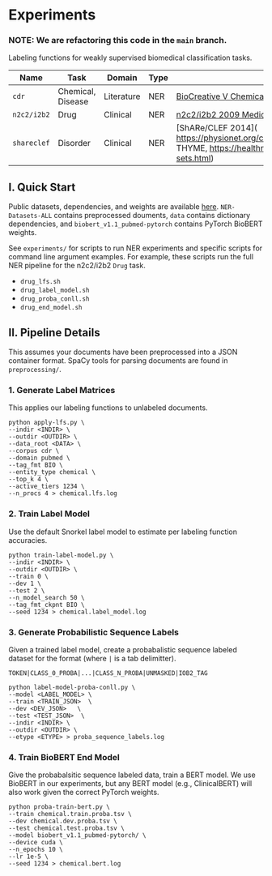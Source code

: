 # Experiments
### NOTE: We are refactoring this code in the `main` branch.
 
Labeling functions for weakly supervised biomedical classification tasks.

| Name             | Task             | Domain     | Type | Source                                        | Access |
|------------------|------------------|------------|------|-----------------------------------------------|------------|
| `cdr`        | Chemical, Disease | Literature | NER  | [BioCreative V Chemical-Disease Relation (CDR)](https://biocreative.bioinformatics.udel.edu/tasks/biocreative-v/track-3-cdr/) | Public |
| `n2c2/i2b2`     | Drug             | Clinical   | NER  | [n2c2/i2b2 2009 Medication Challenge](https://portal.dbmi.hms.harvard.edu/projects/n2c2-nlp/)           | DUA |
| `shareclef` | Disorder         | Clinical   | NER  | [ShARe/CLEF 2014]( https://physionet.org/content/shareclefehealth2014task2/1.0/; THYME, https://healthnlp.hms.harvard.edu/center/pages/data-sets.html)                               | DUA |

 
## I. Quick Start

Public datasets, dependencies, and weights are available [here](https://drive.google.com/drive/folders/1zeZPZUBlV-jh-WCDK8YnkIU3Pm-LSqwu?usp=sharing). `NER-Datasets-ALL` contains preprocessed douments, `data` contains dictionary dependencies, and `biobert_v1.1_pubmed-pytorch` contains PyTorch BioBERT weights.

See `experiments/` for scripts to run NER experiments and specific scripts for command line argument examples. For example, these scripts run the full NER pipeline for the n2c2/i2b2 `Drug` task.

- `drug_lfs.sh`
- `drug_label_model.sh`
- `drug_proba_conll.sh`- `drug_end_model.sh`


## II. Pipeline Details


This assumes your documents have been preprocessed into a JSON container format. SpaCy tools for parsing documents are found in `preprocessing/`.

### 1. Generate Label Matrices 
This applies our labeling functions to unlabeled documents. 

```
python apply-lfs.py \
--indir <INDIR> \
--outdir <OUTDIR> \
--data_root <DATA> \
--corpus cdr \
--domain pubmed \
--tag_fmt BIO \
--entity_type chemical \
--top_k 4 \
--active_tiers 1234 \
--n_procs 4 > chemical.lfs.log
```

### 2. Train Label Model
Use the default Snorkel label model to estimate per labeling function accuracies.

```
python train-label-model.py \
--indir <INDIR> \
--outdir <OUTDIR> \
--train 0 \
--dev 1 \
--test 2 \
--n_model_search 50 \
--tag_fmt_ckpnt BIO \
--seed 1234 > chemical.label_model.log
```
### 3. Generate Probabilistic Sequence Labels
Given a trained label model, create a probabalistic sequence labeled dataset for the format (where `|` is a tab delimitter). 

`TOKEN|CLASS_0_PROBA|...|CLASS_N_PROBA|UNMASKED|IOB2_TAG`

```
python label-model-proba-conll.py \
--model <LABEL_MODEL> \
--train <TRAIN_JSON>  \
--dev <DEV_JSON>   \
--test <TEST_JSON>  \
--indir <INDIR> \
--outdir <OUTDIR> \
--etype <ETYPE> > proba_sequence_labels.log
```

### 4. Train BioBERT End Model

Give the probabalsitic sequence labeled data, train a BERT model. We use BioBERT  in our experiments, but any BERT model (e.g., ClinicalBERT) will also work given the correct PyTorch weights. 

```
python proba-train-bert.py \
--train chemical.train.proba.tsv \
--dev chemical.dev.proba.tsv \
--test chemical.test.proba.tsv \
--model biobert_v1.1_pubmed-pytorch/ \
--device cuda \
--n_epochs 10 \
--lr 1e-5 \
--seed 1234 > chemical.bert.log
```


